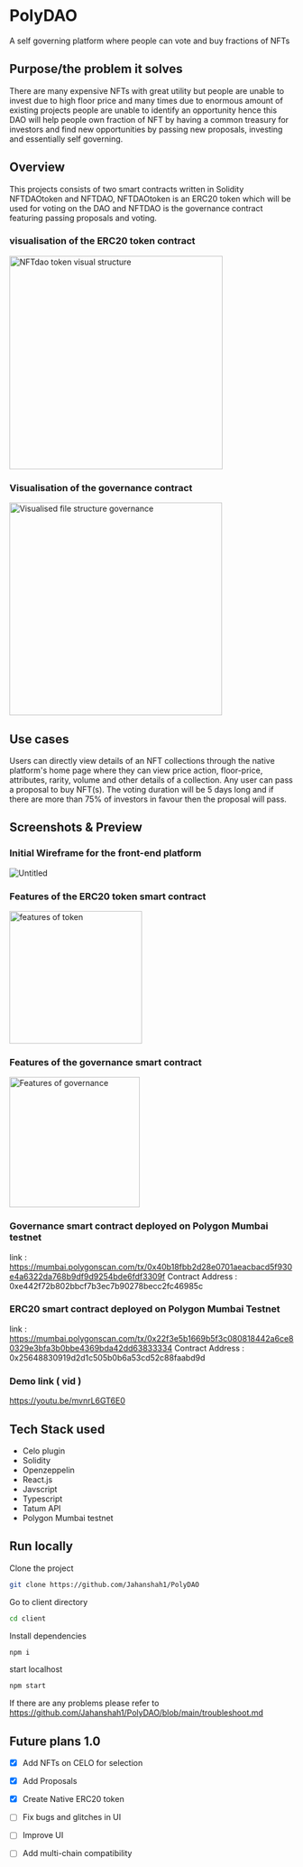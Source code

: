 # PolyDAO
A self governing platform where people can vote and buy fractions of NFTs 

## Purpose/the problem it solves
There are many expensive NFTs with great utility but people are unable to invest due to high floor price and many times due to enormous amount of existing projects people are unable to identify an opportunity hence this DAO will help people own fraction of NFT by having a common treasury for investors and find new opportunities by passing new proposals, investing and essentially self governing.

## Overview 
This projects consists of two smart contracts written in Solidity NFTDAOtoken and NFTDAO, NFTDAOtoken is an ERC20 token which will be used for voting on the DAO and NFTDAO is the governance contract featuring passing proposals and voting. 
### visualisation of the ERC20 token contract
<img width="378" alt="NFTdao token visual structure" src="https://user-images.githubusercontent.com/92823408/180609056-bb329037-da4d-4272-b49e-ff3bf17a446a.PNG">

### Visualisation of the governance contract 
<img width="377" alt="Visualised file structure governance" src="https://user-images.githubusercontent.com/92823408/180609074-10976913-6828-40c4-8eda-ea18c1cef69b.PNG">


## Use cases 
Users can directly view details of an NFT collections through the native platform's home page where they can view price action, floor-price, attributes, rarity, volume and other details of a collection. Any user can pass a proposal to buy NFT(s). The voting duration will be 5 days long and if there are more than 75% of investors in favour then the proposal will pass. 

## Screenshots & Preview 

### Initial Wireframe for the front-end platform 
![Untitled](https://user-images.githubusercontent.com/92823408/181214115-5af08f2a-edcf-497c-9f07-75cc00bae1e7.png)


### Features of the ERC20 token smart contract 
<img width="235" alt="features of token" src="https://user-images.githubusercontent.com/92823408/180609384-dd7c35cb-5f2f-40d9-9269-51e89b5302eb.PNG">

### Features of the governance smart contract 
<img width="231" alt="Features of governance" src="https://user-images.githubusercontent.com/92823408/180609401-2a36c59c-ad56-4bff-a0d4-872a6d28fee9.PNG">

### Governance smart contract deployed on Polygon Mumbai testnet 
link : https://mumbai.polygonscan.com/tx/0x40b18fbb2d28e0701aeacbacd5f930e4a6322da768b9df9d9254bde6fdf3309f
Contract Address : 0xe442f72b802bbcf7b3ec7b90278becc2fc46985c



### ERC20 smart contract deployed on Polygon Mumbai Testnet
link : https://mumbai.polygonscan.com/tx/0x22f3e5b1669b5f3c080818442a6ce80329e3bfa3b0bbe4369bda42dd63833334
Contract Address : 0x25648830919d2d1c505b0b6a53cd52c88faabd9d

### Demo link ( vid )
https://youtu.be/mvnrL6GT6E0


## Tech Stack used 
- Celo plugin
- Solidity 
- Openzeppelin 
- React.js
- Javscript 
- Typescript 
- Tatum API
- Polygon Mumbai testnet

## Run locally 
Clone the project 
```bash 
git clone https://github.com/Jahanshah1/PolyDAO
```
Go to client directory 
```bash 
cd client
```
Install dependencies 
```bash 
npm i 
```
start localhost 
```bash 
npm start
```
If there are any problems please refer to https://github.com/Jahanshah1/PolyDAO/blob/main/troubleshoot.md

## Future plans 1.0
- [x] Add NFTs on CELO for selection 
- [x] Add Proposals 
- [x] Create Native ERC20 token
- [ ] Fix bugs and glitches in UI
- [ ] Improve UI
- [ ] Add multi-chain compatibility 
   
